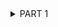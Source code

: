 <details><summary>PART 1</summary>
  
Log in into the system as root:  
```
sudo su - root
```
***su*** allows commands to be run with a substitute user and group ID.  
Change the root password:  
```
passwd
```
If run ***passwd*** command without option you will be changing current user's password.  
-S Display account status information  
-d Delete a user's password  
-x Set the maximum number of days a password remains valid  
1. Secure user account information /etc/shadow  
2. User account information /etc/passwd  
3. PAM configuration for passwd /etc/pam.d/passwd  
Display the information about a user:  
```
who 
finger 
```
![Who and finger](screenshots/who_finger.png)  
To check what command they execute you can use:  
```
ps -u | grep maksym
top 
htop
```
![Ps -u](screenshots/ps_user.png)  
Change personal information about a user:  
```
chfn maksym
```
![CHFN](screenshots/chfn_maksym.png)  
***chfn*** is used to change your finger information. This information is stored in the */etc/passwd* file, and is displayed by the ***finger***   
program. The Linux ***finger*** command will display four pieces of information that can be changed by ***chfn***  
  
  
***man*** is the system's manual pager.  Each page argument given to ***man*** is normally the name of a program, utility or function.  
*The manual page* associated with each of these arguments is then found and displayed.  
***Man*** examples:  
```
man chfn
man ps
```
![man chfn](screenshots/man_chfn.png)  
![man ps](screenshots/man_ps.png)  
Using ps,chfn with keys:  
```
chfn -r 9 maksym
chfn -h 111 maksym
```
![chfn + option](screenshots/chfn_example.png)  
```
ps -a
ps -d
```
![ps + option](screenshots/ps_example.png)  
To see the content of a file you can use ***more*** or ***less***. To see the documentation about these commands, I used:  
```
man more
man less
```
***more*** - is a filter for paging through text one screenful at a time.  
***less*** - is a program similar to more(1), but which allows backward movement in the file as well as forward movement.  
*more and less* have the option to view multiple files at once. *more* allows us to view them as a single file separated by lines, and *less* allows us to switch between them.
However, both *more and less* display all the opened files with the same options.  
![more](screenshots/more.png)  
![less](screenshots/less.png)  
To display a content of the home directory, I used ***ls*** command with some keys:  
```
ls -lah
```
*-a* - do not ignore entries starting with  
*-h* - make the output more readable for people  
*-l* - use a long listing format  
![ls](screenshots/ls.png)  

</details>



